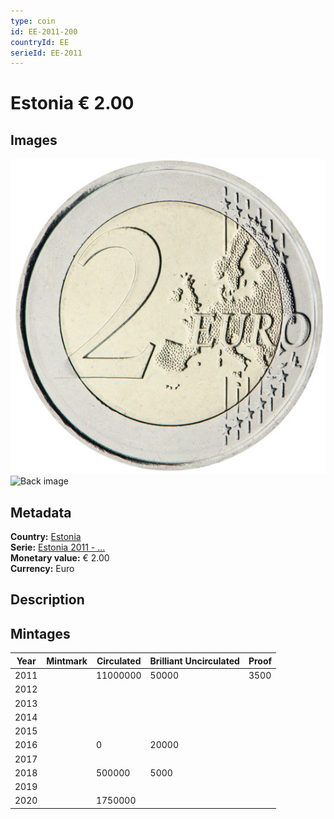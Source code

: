 ```yaml
---
type: coin
id: EE-2011-200
countryId: EE
serieId: EE-2011
---
```


# Estonia € 2.00

## Images

![Front image](../../../img/common-2007-200.png) ![Back image](img/estonia-2011-200.png)

## Metadata

**Country:** [Estonia](../index.md)\
**Serie:** [Estonia 2011 - ...](index.md)\
**Monetary value:** € 2.00\
**Currency:** Euro

## Description


## Mintages

| Year | Mintmark | Circulated | Brilliant Uncirculated | Proof |
| ---- | -------- | ---------- | ---------------------- | ----- |
| 2011 |  | 11000000| 50000 | 3500 |
| 2012 |  | |  |  |
| 2013 |  | |  |  |
| 2014 |  | |  |  |
| 2015 |  | |  |  |
| 2016 |  | 0| 20000 |  |
| 2017 |  | |  |  |
| 2018 |  | 500000| 5000 |  |
| 2019 |  | |  |  |
| 2020 |  | 1750000|  |  |
